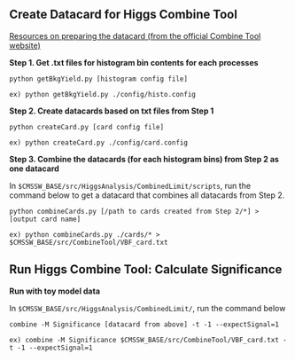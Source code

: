 ## Create Datacard for Higgs Combine Tool

[Resources on preparing the datacard (from the official Combine Tool website)](http://cms-analysis.github.io/HiggsAnalysis-CombinedLimit/part2/settinguptheanalysis.html)

**Step 1. Get .txt files for histogram bin contents for each processes**
```
python getBkgYield.py [histogram config file]

ex) python getBkgYield.py ./config/histo.config
```

**Step 2. Create datacards based on txt files from Step 1**
```
python createCard.py [card config file]

ex) python createCard.py ./config/card.config
```

**Step 3. Combine the datacards (for each histogram bins) from Step 2 as one datacard**

In `$CMSSW_BASE/src/HiggsAnalysis/CombinedLimit/scripts`, run the command below to get a datacard that combines all datacards from Step 2.
```
python combineCards.py [/path to cards created from Step 2/*] > [output card name]

ex) python combineCards.py ./cards/* > $CMSSW_BASE/src/CombineTool/VBF_card.txt
```

## Run Higgs Combine Tool: Calculate Significance
**Run with toy model data**

In `$CMSSW_BASE/src/HiggsAnalysis/CombinedLimit/`, run the command below
```
combine -M Significance [datacard from above] -t -1 --expectSignal=1

ex) combine -M Significance $CMSSW_BASE/src/CombineTool/VBF_card.txt -t -1 --expectSignal=1
``` 

